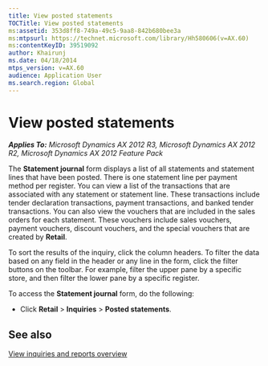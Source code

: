 ```yaml
---
title: View posted statements
TOCTitle: View posted statements
ms:assetid: 353d8ff8-749a-49c5-9aa8-842b680bee3a
ms:mtpsurl: https://technet.microsoft.com/library/Hh580606(v=AX.60)
ms:contentKeyID: 39519092
author: Khairunj
ms.date: 04/18/2014
mtps_version: v=AX.60
audience: Application User
ms.search.region: Global
---
```


# View posted statements 


_**Applies To:** Microsoft Dynamics AX 2012 R3, Microsoft Dynamics AX 2012 R2, Microsoft Dynamics AX 2012 Feature Pack_

The **Statement journal** form displays a list of all statements and statement lines that have been posted. There is one statement line per payment method per register. You can view a list of the transactions that are associated with any statement or statement line. These transactions include tender declaration transactions, payment transactions, and banked tender transactions. You can also view the vouchers that are included in the sales orders for each statement. These vouchers include sales vouchers, payment vouchers, discount vouchers, and the special vouchers that are created by **Retail**.

To sort the results of the inquiry, click the column headers. To filter the data based on any field in the header or any line in the form, click the filter buttons on the toolbar. For example, filter the upper pane by a specific store, and then filter the lower pane by a specific register.

To access the **Statement journal** form, do the following:

  - Click **Retail** \> **Inquiries** \> **Posted statements**.

## See also

[View inquiries and reports overview](view-inquiries-and-reports-overview.md)

  


